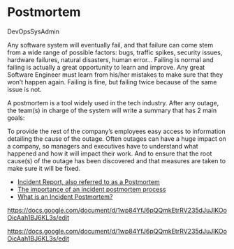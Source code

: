 #  Postmortem

<div class="align-items-center d-flex flex-wrap gap-3 my-2"><span class="label label-primary" style="font-size: 14px;">DevOps</span><span class="label label-primary" style="font-size: 14px;">SysAdmin</span></div>

<img src="https://s3.amazonaws.com/intranet-projects-files/holbertonschool-sysadmin_devops/294/tWUPWmR.png" alt="" loading="lazy" style="">

Any software system will eventually fail, and that failure can come stem from a wide range of possible factors: bugs, traffic spikes, security issues, hardware failures, natural disasters, human error… Failing is normal and failing is actually a great opportunity to learn and improve. Any great Software Engineer must learn from his/her mistakes to make sure that they won’t happen again. Failing is fine, but failing twice because of the same issue is not.

A postmortem is a tool widely used in the tech industry. After any outage, the team(s) in charge of the system will write a summary that has 2 main goals:

To provide the rest of the company’s employees easy access to information detailing the cause of the outage. Often outages can have a huge impact on a company, so managers and executives have to understand what happened and how it will impact their work.
And to ensure that the root cause(s) of the outage has been discovered and that measures are taken to make sure it will be fixed.

<ul>
<li><a href="/rltoken/vkEjk-M6yBWW-wyB-7-I9Q" title="Incident Report, also referred to as a Postmortem" target="_blank">Incident Report, also referred to as a Postmortem</a> </li>
<li><a href="/rltoken/QwvgCYt2zjKRT7qMRe7I8A" title="The importance of an incident postmortem process" target="_blank">The importance of an incident postmortem process</a> </li>
<li><a href="/rltoken/kBjhT2PIr4X-U8FLI97--Q" title="What is an Incident Postmortem?" target="_blank">What is an Incident Postmortem?</a></li>
</ul>

https://docs.google.com/document/d/1wp84YfJ6pQQmkEtrRV235dJuJlKOoOicAah1BJ6KL3s/edit

https://docs.google.com/document/d/1wp84YfJ6pQQmkEtrRV235dJuJlKOoOicAah1BJ6KL3s/edit
